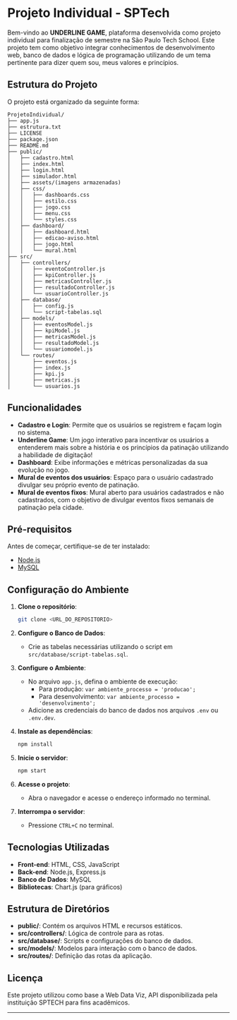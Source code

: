 # Projeto Individual - SPTech

Bem-vindo ao **UNDERLINE GAME**, plataforma desenvolvida como projeto individual para finalização de semestre na São Paulo Tech School.  Este projeto tem como objetivo integrar conhecimentos de desenvolvimento web, banco de dados e lógica de programação utilizando de um tema pertinente para dizer quem sou, meus valores e princípios.

## Estrutura do Projeto

O projeto está organizado da seguinte forma:

```
ProjetoIndividual/
├── app.js
├── estrutura.txt
├── LICENSE
├── package.json
├── README.md
├── public/
│   ├── cadastro.html
│   ├── index.html
│   ├── login.html
│   ├── simulador.html
│   ├── assets/(imagens armazenadas)
│   ├── css/
│   │   ├── dashboards.css
│   │   ├── estilo.css
│   │   ├── jogo.css
│   │   ├── menu.css
│   │   └── styles.css
│   ├── dashboard/
│   │   ├── dashboard.html
│   │   ├── edicao-aviso.html
│   │   ├── jogo.html
│   │   └── mural.html
├── src/
│   ├── controllers/
│   │   ├── eventoController.js
│   │   ├── kpiController.js
│   │   ├── metricasController.js
│   │   ├── resultadoController.js
│   │   └── usuarioController.js
│   ├── database/
│   │   ├── config.js
│   │   └── script-tabelas.sql
│   ├── models/
│   │   ├── eventosModel.js
│   │   ├── kpiModel.js
│   │   ├── metricasModel.js
│   │   ├── resultadoModel.js
│   │   └── usuariomodel.js
│   └── routes/
│       ├── eventos.js
│       ├── index.js
│       ├── kpi.js
│       ├── metricas.js
│       └── usuarios.js
```

## Funcionalidades

- **Cadastro e Login**: Permite que os usuários se registrem e façam login no sistema.
- **Underline Game**: Um jogo interativo para incentivar os usuários a entenderem mais sobre a história e os princípios da patinação utilizando a habilidade de digitação!
- **Dashboard**: Exibe informações e métricas personalizadas da sua evolução no jogo.
- **Mural de eventos dos usuários**: Espaço para o usuário cadastrado divulgar seu próprio evento de patinação.
- **Mural de eventos fixos**: Mural aberto para usuários cadastrados e não cadastrados, com o objetivo de divulgar eventos fixos semanais de patinação pela cidade.

## Pré-requisitos

Antes de começar, certifique-se de ter instalado:

- [Node.js](https://nodejs.org/)
- [MySQL](https://www.mysql.com/)

## Configuração do Ambiente

1. **Clone o repositório**:
   ```bash
   git clone <URL_DO_REPOSITORIO>
   ```

2. **Configure o Banco de Dados**:
   - Crie as tabelas necessárias utilizando o script em `src/database/script-tabelas.sql`.

3. **Configure o Ambiente**:
   - No arquivo `app.js`, defina o ambiente de execução:
     - Para produção: `var ambiente_processo = 'producao';`
     - Para desenvolvimento: `var ambiente_processo = 'desenvolvimento';`
   - Adicione as credenciais do banco de dados nos arquivos `.env` ou `.env.dev`.

4. **Instale as dependências**:
   ```bash
   npm install
   ```

5. **Inicie o servidor**:
   ```bash
   npm start
   ```

6. **Acesse o projeto**:
   - Abra o navegador e acesse o endereço informado no terminal.

7. **Interrompa o servidor**:
   - Pressione `CTRL+C` no terminal.

## Tecnologias Utilizadas

- **Front-end**: HTML, CSS, JavaScript
- **Back-end**: Node.js, Express.js
- **Banco de Dados**: MySQL
- **Bibliotecas**: Chart.js (para gráficos)

## Estrutura de Diretórios

- **public/**: Contém os arquivos HTML e recursos estáticos.
- **src/controllers/**: Lógica de controle para as rotas.
- **src/database/**: Scripts e configurações do banco de dados.
- **src/models/**: Modelos para interação com o banco de dados.
- **src/routes/**: Definição das rotas da aplicação.


## Licença

Este projeto utilizou como base a Web Data Viz, API disponibilizada pela instituição SPTECH para fins acadêmicos.

---